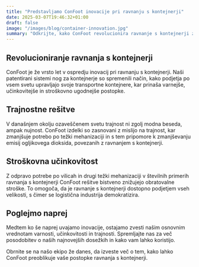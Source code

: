 ```yaml
---
title: "Predstavljamo ConFoot inovacije pri ravnanju s kontejnerji"
date: 2025-03-07T19:46:32+01:00
draft: false
image: "/images/blog/container-innovation.jpg"
summary: "Odkrijte, kako ConFoot revolucionira ravnanje s kontejnerji z našimi najnovejšimi inovacijami in trajnostnimi rešitvami."
---
```


## Revolucioniranje ravnanja s kontejnerji

ConFoot je že vrsto let v ospredju inovacij pri ravnanju s kontejnerji. Naši patentirani sistemi nog za kontejnerje so spremenili način, kako podjetja po vsem svetu upravljajo svoje transportne kontejnere, kar prinaša varnejše, učinkovitejše in stroškovno ugodnejše postopke.

## Trajnostne rešitve

V današnjem okolju ozaveščenem svetu trajnost ni zgolj modna beseda, ampak nujnost. ConFoot izdelki so zasnovani z mislijo na trajnost, kar zmanjšuje potrebo po težki mehanizaciji in s tem pripomore k zmanjševanju emisij ogljikovega dioksida, povezanih z ravnanjem s kontejnerji.

## Stroškovna učinkovitost

Z odpravo potrebe po vilicah in drugi težki mehanizaciji v številnih primerih ravnanja s kontejnerji ConFoot rešitve bistveno znižujejo obratovalne stroške. To omogoča, da je ravnanje s kontejnerji dostopno podjetjem vseh velikosti, s čimer se logistična industrija demokratizira.

## Poglejmo naprej

Medtem ko še naprej uvajamo inovacije, ostajamo zvesti našim osnovnim vrednotam varnosti, učinkovitosti in trajnosti. Spremljajte nas za več posodobitev o naših najnovejših dosežkih in kako vam lahko koristijo.

Obrnite se na našo ekipo že danes, da izveste več o tem, kako lahko ConFoot preoblikuje vaše postopke ravnanja s kontejnerji.